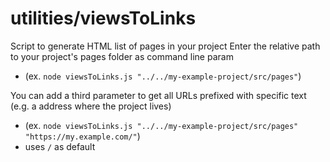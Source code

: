 # utilities/viewsToLinks
Script to generate HTML list of pages in your project
Enter the relative path to your project's pages folder as command line param
* (ex. `node viewsToLinks.js "../../my-example-project/src/pages"`)

You can add a third parameter to get all URLs prefixed with specific text (e.g. a address where the project lives)
* (ex. `node viewsToLinks.js "../../my-example-project/src/pages" "https://my.example.com/"`)
* uses `/` as default
